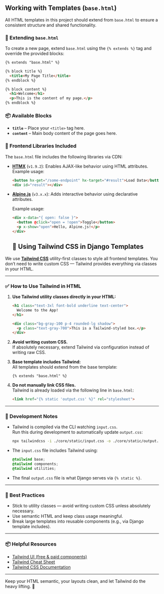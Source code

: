 ## Working with Templates (`base.html`)

All HTML templates in this project should extend from `base.html` to ensure a consistent structure and shared functionality.

### 🔧 Extending `base.html`

To create a new page, extend `base.html` using the `{% extends %}` tag and override the provided blocks:

```html
{% extends "base.html" %}

{% block title %}
  <title>My Page Title</title>
{% endblock %}

{% block content %}
  <h1>Welcome</h1>
  <p>This is the content of my page.</p>
{% endblock %}
```

### 📦 Available Blocks

- **`title`** – Place your `<title>` tag here.
- **`content`** – Main body content of the page goes here.

### 🚀 Frontend Libraries Included

The `base.html` file includes the following libraries via CDN:

- **[HTMX](https://htmx.org/)** (`v1.9.2`): Enables AJAX-like behavior using HTML attributes.  
  Example usage:

  ```html
  <button hx-get="/some-endpoint" hx-target="#result">Load Data</button>
  <div id="result"></div>
  ```

- **[Alpine.js](https://alpinejs.dev/)** (`v3.x.x`): Adds interactive behavior using declarative attributes.

  Example usage:

  ```html
  <div x-data="{ open: false }">
    <button @click="open = !open">Toggle</button>
    <p x-show="open">Hello, Alpine.js!</p>
  </div>
  ```

  ## 💨 Using Tailwind CSS in Django Templates

We use **[Tailwind CSS](https://tailwindcss.com/)** utility-first classes to style all frontend templates. You don’t need to write custom CSS — Tailwind provides everything via classes in your HTML.

---

### ✅ How to Use Tailwind in HTML

1. **Use Tailwind utility classes directly in your HTML:**

    ```html
    <h1 class="text-3xl font-bold underline text-center">
      Welcome to the App!
    </h1>

    <div class="bg-gray-100 p-4 rounded-lg shadow">
      <p class="text-gray-700">This is a Tailwind-styled box.</p>
    </div>
    ```

2. **Avoid writing custom CSS.**  
   If absolutely necessary, extend Tailwind via configuration instead of writing raw CSS.

3. **Base template includes Tailwind:**  
   All templates should extend from the base template:

    ```django
    {% extends "base.html" %}
    ```

4. **Do not manually link CSS files.**  
   Tailwind is already loaded via the following line in `base.html`:

    ```html
    <link href="{% static 'output.css' %}" rel="stylesheet">
    ```

---

### 🔄 Development Notes

- Tailwind is compiled via the CLI watching `input.css`.  
  Run this during development to automatically update `output.css`:

    ```bash
    npx tailwindcss -i ./core/static/input.css -o ./core/static/output.css --watch
    ```

- The `input.css` file includes Tailwind using:

    ```css
    @tailwind base;
    @tailwind components;
    @tailwind utilities;
    ```

- The final `output.css` file is what Django serves via `{% static %}`.

---

### 🧠 Best Practices

- Stick to utility classes — avoid writing custom CSS unless absolutely necessary.
- Use semantic HTML and keep class usage meaningful.
- Break large templates into reusable components (e.g., via Django template includes).

---

### 📦 Helpful Resources

- [Tailwind UI (free & paid components)](https://tailwindui.com/components)
- [Tailwind Cheat Sheet](https://nerdcave.com/tailwind-cheat-sheet)
- [Tailwind CSS Documentation](https://tailwindcss.com/docs)

---

Keep your HTML semantic, your layouts clean, and let Tailwind do the heavy lifting. 💪
